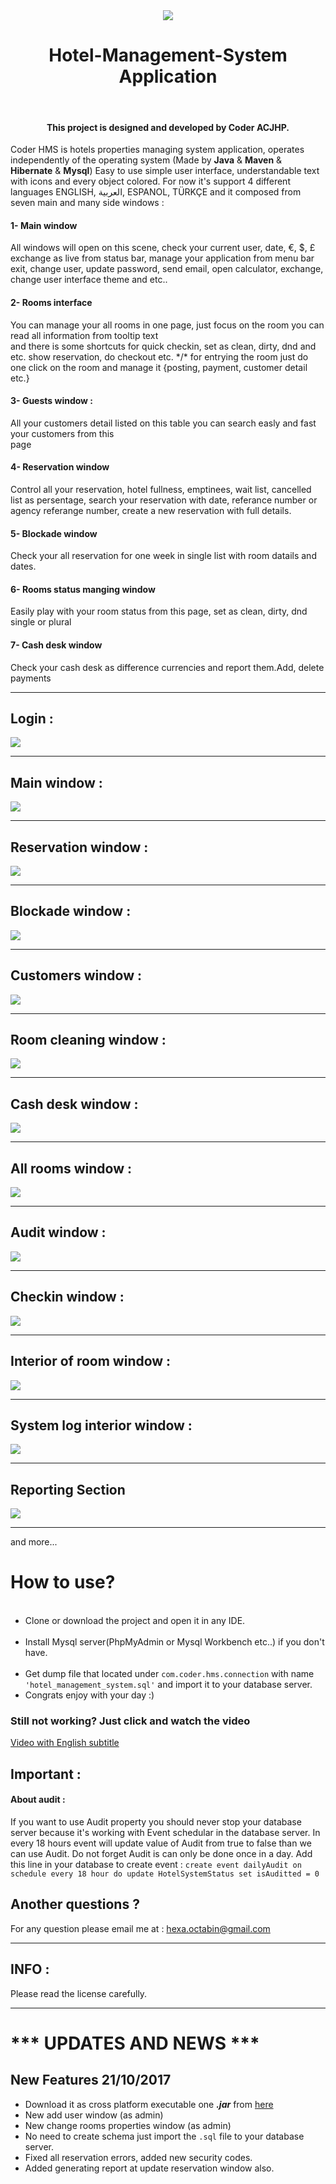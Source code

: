 <div align="center">
<img src="https://github.com/Coder-ACJHP/Hotel-Management-System/blob/master/src/com/coder/hms/icons/main_logo(128X12).png">
  <h1>Hotel-Management-System Application </h1><br>
  <h4>This project is designed and developed by Coder ACJHP.</h4>
</div>                                                                                                                

Coder HMS is hotels properties managing system application, operates independently of the operating system (Made by <b>Java</b> & <b>Maven</b> & <b>Hibernate</b> & <b>Mysql</b>) Easy to use simple user interface, understandable text with icons and every object colored.
For now it's support 4 different languages ENGLISH, العربية, ESPANOL, TÜRKÇE and it composed from seven main and many side windows : <br>
<h4>1- Main window </h4> All windows will open on this scene, check your current user, date, €, $, £ exchange as live from status bar, manage your application from menu bar exit, change user, update password, send email, open calculator, exchange, change user interface theme and etc..

<h4>2- Rooms interface </h4>You can manage your all rooms in one page, just focus on the room you can read all information from tooltip text <br> and there is some shortcuts for quick checkin, set as clean, dirty, dnd and etc. show reservation, do checkout etc. */* for
entrying the room just do one click on the room and manage it {posting, payment, customer  detail etc.}

<h4>3- Guests window : </h4> All your customers detail listed on this table you can search easly and fast your customers from this <br>
page

<h4>4- Reservation window </h4> Control all your reservation, hotel fullness, emptinees, wait list, cancelled list as persentage,
search your reservation with date, referance number or agency referange number, create a new reservation with full details.

<h4>5- Blockade window </h4> Check your all reservation for one week in single list with room datails and dates.

<h4>6- Rooms status manging window </h4> Easily play with your room status from this page, set as clean, dirty, dnd single or plural

<h4>7- Cash desk window </h4> Check your cash desk as difference currencies and report them.Add, delete payments 
<hr>
<h2>Login : </h2>

<img src="https://github.com/Coder-ACJHP/Hotel-Management-System/blob/master/src/Screenshots/login.png">
<hr>
<h2>Main window : </h2>

<img src="https://github.com/Coder-ACJHP/Hotel-Management-System/blob/master/src/Screenshots/main.png">
<hr>
<h2>Reservation window : </h2>

<img src="https://github.com/Coder-ACJHP/Hotel-Management-System/blob/master/src/Screenshots/reservations.png">
<hr>
<h2>Blockade window : </h2>

<img src="https://github.com/Coder-ACJHP/Hotel-Management-System/blob/master/src/Screenshots/blockade.png">
<hr>
<h2>Customers window : </h2>

<img src="https://github.com/Coder-ACJHP/Hotel-Management-System/blob/master/src/Screenshots/customers.png">
<hr>
<h2>Room cleaning window : </h2>

<img src="https://github.com/Coder-ACJHP/Hotel-Management-System/blob/master/src/Screenshots/roomStatus.png">
<hr>
<h2>Cash desk window : </h2>

<img src="https://github.com/Coder-ACJHP/Hotel-Management-System/blob/master/src/Screenshots/cashDesk.png">
<hr>
<h2>All rooms window : </h2>

<img src="https://github.com/Coder-ACJHP/Hotel-Management-System/blob/master/src/Screenshots/roomPlan.png">
<hr>
<h2>Audit window : </h2>
<img src="https://github.com/Coder-ACJHP/Hotel-Management-System/blob/master/src/Screenshots/audit.png">
<hr>
<h2>Checkin window : </h2>
<img src="https://github.com/Coder-ACJHP/Hotel-Management-System/blob/master/src/Screenshots/roomsAndCheckin.png">
<hr>
<h2>Interior of room window : </h2>
<img src="https://github.com/Coder-ACJHP/Hotel-Management-System/blob/master/src/Screenshots/roomInner.png">
<hr>
<h2>System log interior window : </h2>
<img src="https://github.com/Coder-ACJHP/Hotel-Management-System/blob/master/src/Screenshots/systemLog.png">
<hr>
<h2>Reporting Section</h2>
<img src="https://github.com/Coder-ACJHP/Hotel-Management-System/blob/master/src/Screenshots/reportWindow.png">
<hr>
and more...

<h1>How to use?</h1>
<ul>
  <li> Clone or download the project and open it in any IDE.</li>
  <li> Install Mysql server(PhpMyAdmin or Mysql Workbench etc..) if you don't have.</li>
  <li> Get dump file that located under <code>com.coder.hms.connection</code> with name <code>'hotel_management_system.sql'</code> and import it to your database server.</li> 
  <li> Congrats enjoy with your day :)</li> 
</ul>
<h3>Still not working? Just click and watch the video</h3>
<a href="https://youtu.be/BPbTwpZIuDE">Video with English subtitle</a>
<br>
<h2>Important : </h2>
<h4>About audit : </h4> If you want to use Audit property you should never stop your database server because it's working with
Event schedular in the database server. In every 18 hours event will update value of Audit from true to false than we can use Audit.
Do not forget Audit is can only be done once in a day.
Add this line in your database to create event : <code>create event dailyAudit on schedule every 18 hour do update HotelSystemStatus set isAuditted = 0</code>

<h2>Another questions ?</h2> 
For any question please email me at : <a href="mailto:hexa.octabin@gmail.com">hexa.octabin@gmail.com</a>
<hr>
<h2>INFO : </h2>Please read the license carefully.
<hr>
<h1>*** UPDATES AND NEWS ***</h1>
<h2>New Features <b>21/10/2017</b></h2>
<ul>
  <li>Download it as cross platform executable one <b><i>.jar</i></b> from <a href="https://github.com/Coder-ACJHP/Hotel-Management-System/releases/download/1.2.0/HotelManagementSystem-0.0.1-SNAPSHOT-jar-with-dependencies.jar">here</a></li>
  <li>New add user window (as admin)</li>
  <li>New change rooms properties window (as admin)</li>
  <li>No need to create schema just import the <code>.sql</code> file to your database server.</li>
  <li>Fixed all reservation errors, added new security codes.</li>
  <li>Added generating report at update reservation window also.</li>
</ul>
